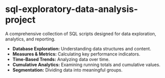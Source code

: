 # sql-exploratory-data-analysis-project
A comprehensive collection of SQL scripts designed for data exploration, analytics, and reporting.

* **Database Exploration:** Understanding data structures and content.
* **Measures & Metrics:** Calculating key performance indicators.
* **Time-Based Trends:** Analyzing data over time.
* **Cumulative Analytics:** Examining running totals and cumulative values.
* **Segmentation:** Dividing data into meaningful groups.
